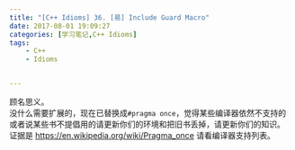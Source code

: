 ```yaml
---
title: "[C++ Idioms] 36. [易] Include Guard Macro"
date: 2017-08-01 19:09:27
categories: [学习笔记,C++ Idioms]
tags:
    - C++
    - Idioms


---
```

顾名思义。<!--more-->  
没什么需要扩展的，现在已替换成`#pragma once`，觉得某些编译器依然不支持的或者说某些书不提倡用的请更新你们的环境和把旧书丢掉，请更新你们的知识。  
证据是 <https://en.wikipedia.org/wiki/Pragma_once> 请看编译器支持列表。    